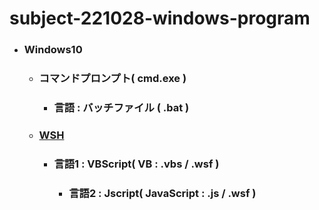 # subject-221028-windows-program


- ### Windows10
  - ###	コマンドプロンプト( cmd.exe )
	  - ### 言語 : バッチファイル ( .bat )
			
  - ### [WSH](https://ja.wikipedia.org/wiki/Windows_Script_Host)
    - ### 言語1 : VBScript( VB : .vbs / .wsf )
		- ### 言語2 : Jscript( JavaScript : .js / .wsf )
